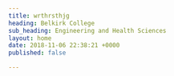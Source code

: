 ```yaml
---
title: wrthrsthjg
heading: Belkirk College
sub_heading: Engineering and Health Sciences
layout: home
date: 2018-11-06 22:38:21 +0000
published: false

---
```

